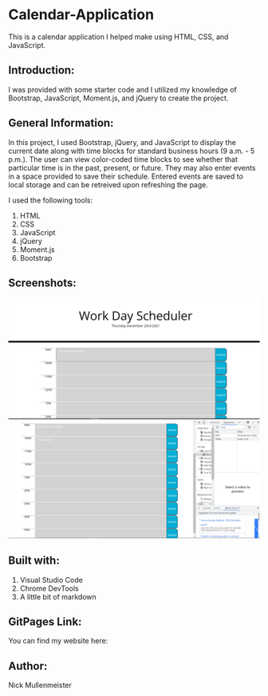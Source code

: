 # Calendar-Application
This is a calendar application I helped make using HTML, CSS, and JavaScript. 

## Introduction:
I was provided with some starter code and I utilized my knowledge of Bootstrap, JavaScript, Moment.js, and jQuery to create the project.

## General Information:

In this project, I used Bootstrap, jQuery, and JavaScript to display the current date along with time blocks for standard business hours (9 a.m. - 5 p.m.). The user can view color-coded time blocks to see whether that particular time is in the past, present, or future. They may also enter events in a space provided to save their schedule. Entered events are saved to local storage and can be retreived upon refreshing the page.



I used the following  tools:
1. HTML
2. CSS
3. JavaScript
4. jQuery
5. Moment.js
6. Bootstrap


## Screenshots:

![Screenshot of full screen](./assets/screenshots/S1.png)
![Screenshot of full screen](./assets/screenshots/S2.png)



## Built with:

1. Visual Studio Code
2. Chrome DevTools
3. A little bit of markdown


## GitPages Link:

You can find my website here:


## Author:

Nick Mullenmeister
